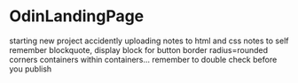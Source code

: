 # OdinLandingPage
starting new project
accidently uploading notes to html and css
notes to self
remember blockquote, display block for button border radius=rounded corners
containers within containers...
remember to double check before you publish